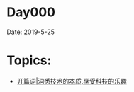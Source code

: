 # Day000
Date: 2019-5-25
# Topics: 
* [开篇词|洞悉技术的本质,享受科技的乐趣](https://htmlpreview.github.io/?https://github.com/harrytsz/Diary365/blob/master/DataBases/HTML/day000_0.html)
